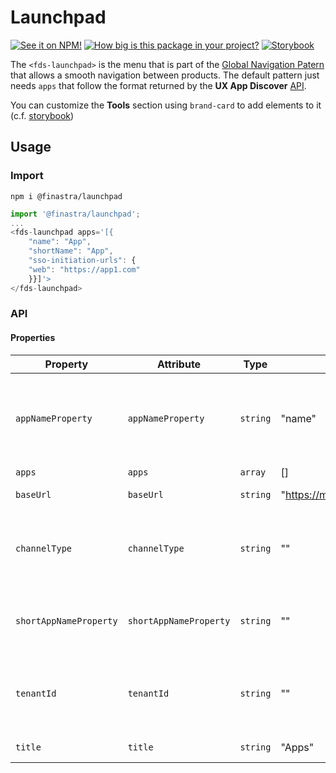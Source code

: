 # Launchpad

[![See it on NPM!](https://img.shields.io/npm/v/@finastra/launchpad?style=for-the-badge)](https://www.npmjs.com/package/@finastra/launchpad)
[![How big is this package in your project?](https://img.shields.io/bundlephobia/minzip/@finastra/launchpad?style=for-the-badge)](https://bundlephobia.com/result?p=@finastra/launchpad)
[![Storybook](https://shields.io/badge/-Play%20with%20this%20web%20component-2a0481?logo=storybook&style=for-the-badge)](https://finastra.github.io/finastra-design-system/?path=/story/navigation-launchpad--default)

The `<fds-launchpad>` is the menu that is part of the [Global Navigation Patern](https://design.fusionfabric.cloud/patterns/global-navigation?tab=design) that allows a smooth navigation between products. The default pattern just needs `apps` that follow the format returned by the __UX App Discover__ [API](https://developer.fusionfabric.cloud/api/ux-app-b2e-v1-5a288578-e832-11ea-adc1-0242ac120002/docs).

You can customize the __Tools__ section using `brand-card` to add elements to it (c.f. [storybook](https://finastra.github.io/finastra-design-system/?path=/story/navigation-launchpad--with-tools))



## Usage

### Import

```
npm i @finastra/launchpad
```

```ts
import '@finastra/launchpad';
...
<fds-launchpad apps='[{
    "name": "App",
    "shortName": "App",
    "sso-initiation-urls": {
    "web": "https://app1.com"
    }}]'>
</fds-launchpad>
```


### API
<!-- DOC -->
#### Properties

| Property               | Attribute              | Type     | Default                             | Description                                      |
|------------------------|------------------------|----------|-------------------------------------|--------------------------------------------------|
| `appNameProperty`      | `appNameProperty`      | `string` | "name"                              | Name of application name property of type string that will be used by the product card. |
| `apps`                 | `apps`                 | `array`  | []                                  | List of apps.                                    |
| `baseUrl`              | `baseUrl`              | `string` | "https://myapps.fusionfabric.cloud" | Base url of the Launchpage.                      |
| `channelType`          | `channelType`          | `string` | ""                                  | If channelType is empty, the Launchpad will try to extract it from the window.location. |
| `shortAppNameProperty` | `shortAppNameProperty` | `string` | ""                                  | Name of the short application name property used by the product card. |
| `tenantId`             | `tenantId`             | `string` | ""                                  | If tenantId is empty, the Launchpad will try to extract it from the window.location. |
| `title`                | `title`                | `string` | "Apps"                              | Title used by the menu trigger.                  |
<!-- /DOC -->